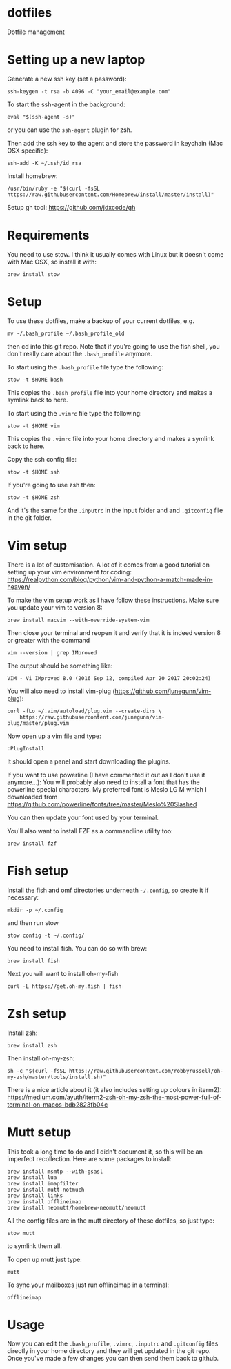 # dotfiles
Dotfile management

# Setting up a new laptop
Generate a new ssh key (set a password):
```
ssh-keygen -t rsa -b 4096 -C "your_email@example.com"
```

To start the ssh-agent in the background:
```
eval "$(ssh-agent -s)"
```
or you can use the `ssh-agent` plugin for zsh.

Then add the ssh key to the agent and store the password in keychain (Mac OSX specific):
```
ssh-add -K ~/.ssh/id_rsa
```

Install homebrew:
```
/usr/bin/ruby -e "$(curl -fsSL https://raw.githubusercontent.com/Homebrew/install/master/install)"
```

Setup gh tool:
https://github.com/jdxcode/gh


# Requirements
You need to use stow. I think it usually comes with Linux but it doesn't come with Mac OSX, so install it with:
```
brew install stow
```

# Setup
To use these dotfiles, make a backup of your current dotfiles, e.g.
```
mv ~/.bash_profile ~/.bash_profile_old
```
then cd into this git repo. Note that if you're going to use the fish shell, you don't really care about the `.bash_profile` anymore.

To start using the `.bash_profile` file type the following:
```
stow -t $HOME bash
```
This copies the `.bash_profile` file into your home directory and makes a symlink back to here.

To start using the `.vimrc` file type the following:
```
stow -t $HOME vim
```
This copies the `.vimrc` file into your home directory and makes a symlink back to here.

Copy the ssh config file:
```
stow -t $HOME ssh
```

If you're going to use zsh then:
```
stow -t $HOME zsh
```

And it's the same for the `.inputrc` in the input folder and and `.gitconfig` file in the git folder.

# Vim setup
There is a lot of customisation. A lot of it comes from a good tutorial on setting up your vim environment for coding:
https://realpython.com/blog/python/vim-and-python-a-match-made-in-heaven/

To make the vim setup work as I have follow these instructions.
Make sure you update your vim to version 8:
```
brew install macvim --with-override-system-vim
```
Then close your terminal and reopen it and verify that it is indeed version 8 or greater with the command
```
vim --version | grep IMproved
```
The output should be something like:
```
VIM - Vi IMproved 8.0 (2016 Sep 12, compiled Apr 20 2017 20:02:24)
```
You will also need to install vim-plug (https://github.com/junegunn/vim-plug):
```
curl -fLo ~/.vim/autoload/plug.vim --create-dirs \
    https://raw.githubusercontent.com/junegunn/vim-plug/master/plug.vim
```
Now open up a vim file and type:
```
:PlugInstall
```
It should open a panel and start downloading the plugins.

If you want to use powerline (I have commented it out as I don't use it anymore...):
You will probably also need to install a font that has the powerline special characters.
My preferred font is Meslo LG M which I downloaded from
https://github.com/powerline/fonts/tree/master/Meslo%20Slashed

You can then update your font used by your terminal.

You'll also want to install FZF as a commandline utility too:
```
brew install fzf
```

# Fish setup
Install the fish and omf directories underneath `~/.config`, so create it if necessary:
```
mkdir -p ~/.config
```
and then run stow
```
stow config -t ~/.config/
```

You need to install fish. You can do so with brew:
```
brew install fish
```
Next you will want to install oh-my-fish
```
curl -L https://get.oh-my.fish | fish
```

# Zsh setup
Install zsh:
```
brew install zsh
```
Then install oh-my-zsh:
```
sh -c "$(curl -fsSL https://raw.githubusercontent.com/robbyrussell/oh-my-zsh/master/tools/install.sh)"
```
There is a nice article about it (it also includes setting up colours in iterm2): https://medium.com/ayuth/iterm2-zsh-oh-my-zsh-the-most-power-full-of-terminal-on-macos-bdb2823fb04c

# Mutt setup
This took a long time to do and I didn't document it, so this will be an imperfect recollection.
Here are some packages to install:
```
brew install msmtp --with-gsasl
brew install lua
brew install imapfilter
brew install mutt-notmuch
brew install links
brew install offlineimap
brew install neomutt/homebrew-neomutt/neomutt
```
All the config files are in the mutt directory of these dotfiles, so just type:
```
stow mutt
```
to symlink them all.

To open up mutt just type:
```
mutt
```

To sync your mailboxes just run offlineimap in a terminal:
```
offlineimap
```


# Usage
Now you can edit the `.bash_profile`, `.vimrc`, `.inputrc` and `.gitconfig` files directly in your home
directory and they will get updated in the git repo.
Once you've made a few changes you can then send them back to github.
